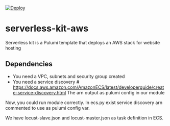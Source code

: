 [![Deploy](https://get.pulumi.com/new/button.svg)](https://app.pulumi.com/new)

# serverless-kit-aws
Serverless kit is a Pulumi template that deploys an AWS stack for website hosting

## Dependencies

* You need a VPC, subnets and security group created
* You need a service discovery # https://docs.aws.amazon.com/AmazonECS/latest/developerguide/create-service-discovery.html
  The arn output as pulumi config in our module

Now, you could run module correctly. In ecs.py exist service discovery arn commented to use as pulumi config var.

We have locust-slave.json and locust-master.json as task definition in ECS. 





